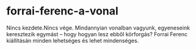 # forrai-ferenc-a-vonal
Nincs kezdete.Nincs vége. Mindannyian vonalban vagyunk, egyeneseink keresztezik egymást – hogy hogyan lesz ebből körforgás? Forrai Ferenc kiállításán minden lehetséges és lehet mindenséges.
